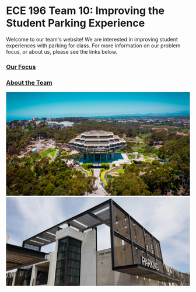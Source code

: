 # ECE 196 Team 10: Improving the Student Parking Experience

Welcome to our team's website! We are interested in improving student experiences with parking for class. For more information on our problem focus, or about us, please see the links below.


### [Our Focus](https://aap127.github.io/ECE196_team10/problem)


### [About the Team](https://aap127.github.io/ECE196_team10/team)


![Geisel Library](source/geisel.jpg)
![South Parking Structure](source/south.jpg)

